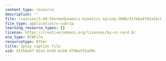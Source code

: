 ```yaml
---
content_type: resource
description: ''
file: /courses/5-60-thermodynamics-kinetics-spring-2008/41fb8a4f92a1bcb5bcb0df96e5fbad9c_kLqduWF6GXE.srt
file_type: application/x-subrip
learning_resource_types: []
license: https://creativecommons.org/licenses/by-nc-sa/4.0/
ocw_type: OCWFile
resourcetype: Other
title: 3play caption file
uid: 41fb8a4f-92a1-bcb5-bcb0-df96e5fbad9c
---
```

